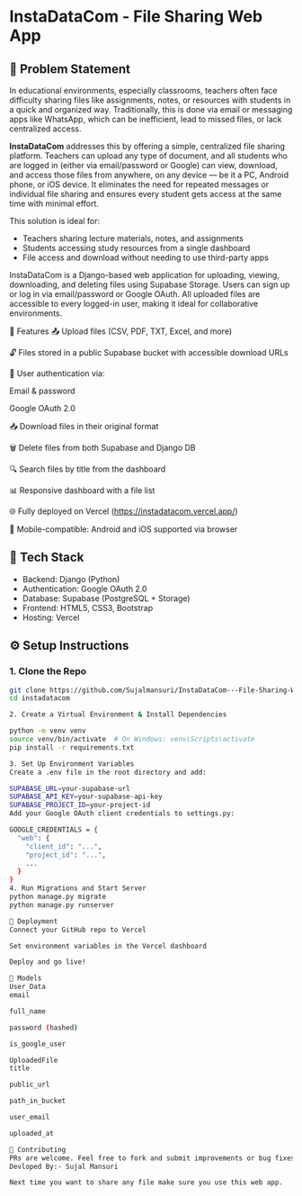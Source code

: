# InstaDataCom - File Sharing Web App

## 🧩 Problem Statement

In educational environments, especially classrooms, teachers often face difficulty sharing files like assignments, notes, or resources with students in a quick and organized way. Traditionally, this is done via email or messaging apps like WhatsApp, which can be inefficient, lead to missed files, or lack centralized access.

**InstaDataCom** addresses this by offering a simple, centralized file sharing platform. Teachers can upload any type of document, and all students who are logged in (either via email/password or Google) can view, download, and access those files from anywhere, on any device — be it a PC, Android phone, or iOS device. It eliminates the need for repeated messages or individual file sharing and ensures every student gets access at the same time with minimal effort.

This solution is ideal for:
- Teachers sharing lecture materials, notes, and assignments
- Students accessing study resources from a single dashboard
- File access and download without needing to use third-party apps

InstaDataCom is a Django-based web application for uploading, viewing, downloading, and deleting files using Supabase Storage. Users can sign up or log in via email/password or Google OAuth. All uploaded files are accessible to every logged-in user, making it ideal for collaborative environments.

🚀 Features
📤 Upload files (CSV, PDF, TXT, Excel, and more)

🔓 Files stored in a public Supabase bucket with accessible download URLs

👤 User authentication via:

Email & password

Google OAuth 2.0

📥 Download files in their original format

🗑️ Delete files from both Supabase and Django DB

🔍 Search files by title from the dashboard

📊 Responsive dashboard with a file list

🌐 Fully deployed on Vercel (https://instadatacom.vercel.app/)

📱 Mobile-compatible: Android and iOS supported via browser

## 🧱 Tech Stack

- Backend: Django (Python)
- Authentication: Google OAuth 2.0
- Database: Supabase (PostgreSQL + Storage)
- Frontend: HTML5, CSS3, Bootstrap
- Hosting: Vercel

## ⚙️ Setup Instructions

### 1. Clone the Repo

```bash
git clone https://github.com/Sujalmansuri/InstaDataCom---File-Sharing-Web-App
cd instadatacom

2. Create a Virtual Environment & Install Dependencies

python -m venv venv
source venv/bin/activate  # On Windows: venv\Scripts\activate
pip install -r requirements.txt

3. Set Up Environment Variables
Create a .env file in the root directory and add:

SUPABASE_URL=your-supabase-url
SUPABASE_API_KEY=your-supabase-api-key
SUPABASE_PROJECT_ID=your-project-id
Add your Google OAuth client credentials to settings.py:

GOOGLE_CREDENTIALS = {
  "web": {
    "client_id": "...",
    "project_id": "...",
    ...
  }
}
4. Run Migrations and Start Server
python manage.py migrate
python manage.py runserver

🚀 Deployment
Connect your GitHub repo to Vercel

Set environment variables in the Vercel dashboard

Deploy and go live!

📝 Models
User_Data
email

full_name

password (hashed)

is_google_user

UploadedFile
title

public_url

path_in_bucket

user_email

uploaded_at

🤝 Contributing
PRs are welcome. Feel free to fork and submit improvements or bug fixes.
Devloped By:- Sujal Mansuri

Next time you want to share any file make sure you use this web app.
